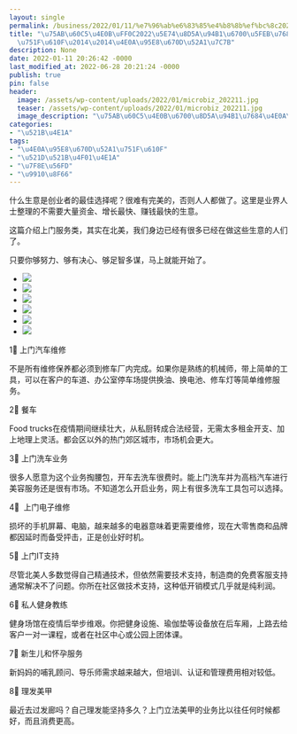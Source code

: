 ```yaml
---
layout: single
permalink: /business/2022/01/11/%e7%96%ab%e6%83%85%e4%b8%8b%ef%bc%8c2022%e5%b9%b4%e8%b5%9a%e9%92%b1%e6%9c%80%e5%bf%ab%e7%9a%848%e7%a7%8d%e5%b0%8f%e7%94%9f%e6%84%8f-%e4%b8%8a%e9%97%a8%e6%9c%8d%e5%8a%a1%e7%b1%bb/
title: "\u75AB\u60C5\u4E0B\uFF0C2022\u5E74\u8D5A\u94B1\u6700\u5FEB\u76848\u79CD\u5C0F\
  \u751F\u610F\u2014\u2014\u4E0A\u95E8\u670D\u52A1\u7C7B"
description: None
date: 2022-01-11 20:26:42 -0000
last_modified_at: 2022-06-28 20:21:24 -0000
publish: true
pin: false
header:
  image: /assets/wp-content/uploads/2022/01/microbiz_202211.jpg
  teaser: /assets/wp-content/uploads/2022/01/microbiz_202211.jpg
  image_description: "\u75AB\u60C5\u4E0B\u6700\u8D5A\u94B1\u7684\u4E0A\u95E8\u670D\u52A1\u751F\u610F"
categories:
- "\u521B\u4E1A"
tags:
- "\u4E0A\u95E8\u670D\u52A1\u751F\u610F"
- "\u521D\u521B\u4F01\u4E1A"
- "\u7F8E\u56FD"
- "\u9910\u8F66"
---
```

什么生意是创业者的最佳选择呢？很难有完美的，否则人人都做了。这里是业界人士整理的不需要大量资金、增长最快、赚钱最快的生意。

这篇介绍上门服务类，其实在北美，我们身边已经有很多已经在做这些生意的人们了。

只要你够努力、够有决心、够足智多谋，马上就能开始了。

* ![](/assets/wp-content/uploads/2022/01/microbiz_202211-767x1024.jpg)
* ![](/assets/wp-content/uploads/2022/01/202211-2-768x1024.jpg)
* ![](/assets/wp-content/uploads/2022/01/202211-3.jpg)
* ![](/assets/wp-content/uploads/2022/01/202211-4.jpg)
* ![](/assets/wp-content/uploads/2022/01/202211-5.jpg)
* ![](/assets/wp-content/uploads/2022/01/202211-1.jpg)

1⃣️ 上门汽车维修

不是所有维修保养都必须到修车厂内完成。如果你是熟练的机械师，带上简单的工具，可以在客户的车道、办公室停车场提供换油、换电池、修车灯等简单维修服务。

2⃣️ 餐车

Food trucks在疫情期间继续壮大，从私厨转成合法经营，无需太多租金开支、加上地理上灵活。都会区以外的热门郊区城市，市场机会更大。

3⃣️ 上门洗车业务

很多人愿意为这个业务掏腰包，开车去洗车很费时。能上门洗车并为高档汽车进行美容服务还是很有市场。不知道怎么开启业务，网上有很多洗车工具包可以选择。

4⃣️  上门电子维修

损坏的手机屏幕、电脑，越来越多的电器意味着更需要维修，现在大零售商和品牌都因延时而备受抨击，正是创业好时机。

5⃣️ 上门IT支持

尽管北美人多数觉得自己精通技术，但依然需要技术支持，制造商的免费客服支持通常解决不了问题。你所在社区做技术支持，这种低开销模式几乎就是纯利润。

6⃣️ 私人健身教练

健身场馆在疫情后举步维艰。你把健身设施、瑜伽垫等设备放在后车厢，上路去给客户一对一课程，或者在社区中心或公园上团体课。

7⃣️ 新生儿和怀孕服务

新妈妈的哺乳顾问、导乐师需求越来越大，但培训、认证和管理费用相对较低。

8⃣️ 理发美甲

最近去过发廊吗？自己理发能坚持多久？上门立法美甲的业务比以往任何时候都好，而且消费更高。
